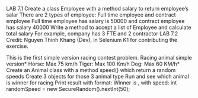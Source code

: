 LAB 7.1
Create a class Employee with a method salary to return employee’s salar
There are 2 types of employee: Full time employee and contract employee
Full time employee has salary is 50000 and contract employee has salary 40000
Write a method to accept a list of Employee and calculate total salary
For example, company has 3 FTE and 2 contractor
LAB 7.2
Credit: Nguyen Thinh Khang (Dev), in Selenium K1 for contributing the exercise.

This is the first simple version racing contest problem.
Racing animal simple version*
Horse: Max 75 km/h
Tiger: Max 100 Km/h
Dog: Max 60 KM/h*
Create an Animal class with a method speed() which return a random speeds
Create 3 objects for those 3 animal type
Run and see which animal is winner for racing
Print result with format: Winner is <Animal name>, with speed: <speed>
int randomSpeed = new SecureRandom().nextInt(50);